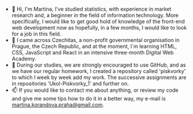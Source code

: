 - 👋 Hi, I'm Martina, I've studied statistics, with experience in market research and,  a beginner in the field of information technology. More specifically, I would like to get good hold of knowledge of the front-end web development now as hopefully, in a few months, I would like to look for a job in this field.
- 👀 I came across Czechitas, a non-profit governmental organisation in Prague, the Czech Republic, and at the moment, I´m learning HTML, CSS, JavaScript and React in an intensive three-month Digital Web Academy.
- 👀 During our studies, we are strongly encouraged to use GitHub, and as we have our regular homework, I created a repository called 'piskvorky' to which I week by week add my work. The successive assignments are in repositories 'Ukol-Piskvorky_1' and further on.
- 📫 If you would like to contact me about anything, or review my code and give me some tips how to do it in a better way, my e-mail is martina.korandova.praha@gmail.com.

